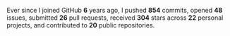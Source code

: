 Ever since I joined GitHub **6** years ago, I pushed **854** commits, opened **48** issues, submitted **26** pull requests, received **304** stars across **22** personal projects, and contributed to **20** public repositories.